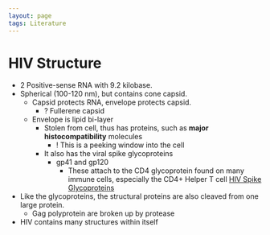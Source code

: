 ```yaml
---
layout: page
tags: Literature  
---
```


# HIV Structure

- 2 Positive-sense RNA with 9.2 kilobase. 
- Spherical (100-120 nm), but contains cone capsid.
	- Capsid protects RNA, envelope protects capsid.
		- ? Fullerene capsid
	- Envelope is lipid bi-layer
		- Stolen from cell, thus has proteins, such as **major histocompatibility** molecules
			- ! This is a peeking window into the cell
		- It also has the viral spike glycoproteins
			- gp41 and gp120
				- These attach to the CD4 glycoprotein found on many immune cells, especially the CD4+ Helper T cell [HIV Spike Glycoproteins](HIV%20Spike%20Glycoproteins.md)
- Like the glycoproteins, the structural proteins are also cleaved from one large protein.
	- Gag polyprotein are broken up by protease
- HIV contains many structures within itself